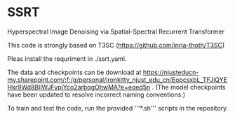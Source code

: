 # SSRT
Hyperspectral Image Denoising via Spatial-Spectral Recurrent Transformer

This code is strongly based on T3SC (https://github.com/inria-thoth/T3SC)

Pleas install the requriment in ./ssrt.yaml.

The data and checkpoints can be download at https://njusteducn-my.sharepoint.com/:f:/g/personal/ironkitty_njust_edu_cn/EopcsxbL_TFJiQYEHkr9Wd8BllWJFvplYco2arbqgOhwMA?e=eqed5n .
(The model checkpoints have been updated to resolve incorrect naming conventions.)

To train and test the code, run the provided '''*.sh''' scripts in the repository.
